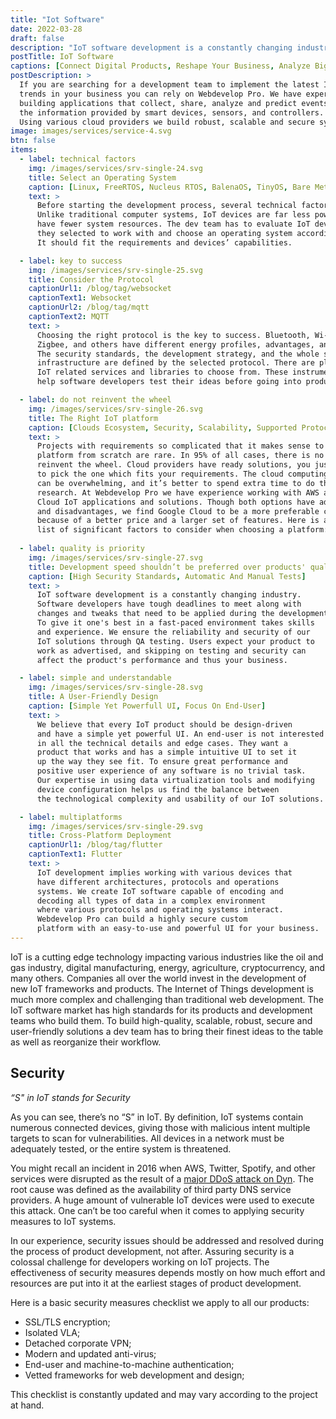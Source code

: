 ```yaml
---
title: "Iot Software"
date: 2022-03-28
draft: false
description: "IoT software development is a constantly changing industry. We ensure the reliability and security of our IoT solutions."
postTitle: IoT Software
captions: [Сonnect Digital Products, Reshape Your Business, Analyze Big Data, Enhance Internal Operations]
postDescription: >
  If you are searching for a development team to implement the latest IoT Technology 
  trends in your business you can rely on Webdevelop Pro. We have experience in 
  building applications that collect, share, analyze and predict events based on 
  the information provided by smart devices, sensors, and controllers. 
  Using various cloud providers we build robust, scalable and secure systems.  
image: images/services/service-4.svg
btn: false
items:
  - label: technical factors
    img: /images/services/srv-single-24.svg
    title: Select an Operating System
    caption: [Linux, FreeRTOS, Nucleus RTOS, BalenaOS, TinyOS, Bare Metal]
    text: >
      Before starting the development process, several technical factors should be considered. 
      Unlike traditional computer systems, IoT devices are far less powerful and 
      have fewer system resources. The dev team has to evaluate IoT devices 
      they selected to work with and choose an operating system accordingly. 
      It should fit the requirements and devices’ capabilities.

  - label: key to success
    img: /images/services/srv-single-25.svg
    title: Consider the Protocol
    captionUrl1: /blog/tag/websocket
    captionText1: Websocket
    captionUrl2: /blog/tag/mqtt
    captionText2: MQTT
    text: >
      Choosing the right protocol is the key to success. Bluetooth, Wi-Fi, serial ports, 
      Zigbee, and others have different energy profiles, advantages, and disadvantages. 
      The security standards, the development strategy, and the whole software 
      infrastructure are defined by the selected protocol. There are plenty of 
      IoT related services and libraries to choose from. These instruments 
      help software developers test their ideas before going into production saving time and money.

  - label: do not reinvent the wheel
    img: /images/services/srv-single-26.svg
    title: The Right IoT platform
    caption: [Clouds Ecosystem, Security, Scalability, Supported Protocols, Vendor Lock-In, Hidden Fees, Limitations, Usability And UI]
    text: >
      Projects with requirements so complicated that it makes sense to develop a 
      platform from scratch are rare. In 95% of all cases, there is no need to 
      reinvent the wheel. Cloud providers have ready solutions, you just need 
      to pick the one which fits your requirements. The cloud computing market 
      can be overwhelming, and it’s better to spend extra time to do thorough 
      research. At Webdevelop Pro we have experience working with AWS and Google 
      Cloud IoT applications and solutions. Though both options have advantages 
      and disadvantages, we find Google Cloud to be a more preferable choice 
      because of a better price and a larger set of features. Here is a 
      list of significant factors to consider when choosing a platform:
  
  - label: quality is priority
    img: /images/services/srv-single-27.svg
    title: Development speed shouldn’t be preferred over products' quality
    caption: [High Security Standards, Automatic And Manual Tests]
    text: >
      IoT software development is a constantly changing industry. 
      Software developers have tough deadlines to meet along with 
      changes and tweaks that need to be applied during the development process. 
      To give it one's best in a fast-paced environment takes skills 
      and experience. We ensure the reliability and security of our 
      IoT solutions through QA testing. Users expect your product to 
      work as advertised, and skipping on testing and security can 
      affect the product's performance and thus your business.

  - label: simple and understandable
    img: /images/services/srv-single-28.svg
    title: A User-Friendly Design
    caption: [Simple Yet Powerfull UI, Focus On End-User]
    text: >
      We believe that every IoT product should be design-driven 
      and have a simple yet powerful UI. An end-user is not interested 
      in all the technical details and edge cases. They want a 
      product that works and has a simple intuitive UI to set it 
      up the way they see fit. To ensure great performance and 
      positive user experience of any software is no trivial task. 
      Our expertise in using data virtualization tools and modifying 
      device configuration helps us find the balance between 
      the technological complexity and usability of our IoT solutions.

  - label: multiplatforms
    img: /images/services/srv-single-29.svg
    title: Cross-Platform Deployment
    captionUrl1: /blog/tag/flutter
    captionText1: Flutter
    text: >
      IoT development implies working with various devices that 
      have different architectures, protocols and operations 
      systems. We create IoT software capable of encoding and 
      decoding all types of data in a complex environment 
      where various protocols and operating systems interact. 
      Webdevelop Pro can build a highly secure custom 
      platform with an easy-to-use and powerful UI for your business.
---
```


IoT is a cutting edge technology impacting various industries 
like the oil and gas industry, digital manufacturing, energy, 
agriculture, cryptocurrency, and many others. Companies all 
over the world invest in the development of new IoT frameworks 
and products. The Internet of Things development is much 
more complex and challenging than traditional web development. 
The IoT software market has high standards for its products 
and development teams who build them. To build high-quality, 
scalable, robust, secure and user-friendly solutions a dev 
team has to bring their finest ideas to the table as 
well as reorganize their workflow.

<!-- section break -->

## Security

*“S" in IoT stands for Security*

As you can see, there’s no “S” in IoT. By definition, 
IoT systems contain numerous connected devices, giving those 
with malicious intent multiple targets to scan for vulnerabilities. 
All devices in a network must be adequately tested, or the entire system is threatened.

You might recall an incident in 2016 when AWS, Twitter, Spotify, and 
other services were disrupted as the result of a [major DDoS attack on Dyn](https://www.datacenterdynamics.com/en/news/major-ddos-attack-on-dyn-disrupts-aws-twitter-spotify-and-more/). 
The root cause was defined as the availability of third party DNS service providers. 
A huge amount of vulnerable IoT devices were used to execute this attack. 
One can’t be too careful when it comes to applying security measures to IoT systems.

In our experience, security issues should be addressed and resolved 
during the process of product development, not after. 
Assuring security is a colossal challenge for developers working on IoT projects. 
The effectiveness of security measures depends mostly on 
how much effort and resources are put into it at the earliest stages of product development.

Here is a basic security measures checklist we apply to all our products:

- SSL/TLS encryption;
- Isolated VLA;
- Detached corporate VPN;
- Modern and updated anti-virus;
- End-user and machine-to-machine authentication;
- Vetted frameworks for web development and design;

This checklist is constantly updated and may vary according to the project at hand.

